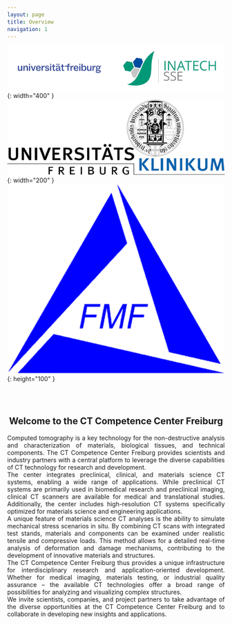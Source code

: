 ```yaml
---
layout: page
title: Overview
navigation: 1
---
```


![Logo](/images/logo/logo-alu-sse_width1000.png){: width="400" }
![LogoUK](\images\logo\Uniklinik_Freiburg.jpg){: width="200" }
![LogoUK](images\logo\Logo_FMF.png){: height="100" }


<br>
<br>
<div style="text-align: center;">
  <h2>Welcome to the CT Competence Center Freiburg</h2>
</div>



<div style="text-align: justify;">
Computed tomography is a key technology for the non-destructive analysis and characterization of materials, biological tissues, and technical components. The CT Competence Center Freiburg provides scientists and industry partners with a central platform to leverage the diverse capabilities of CT technology for research and development.
<br>
The center integrates preclinical, clinical, and materials science CT systems, enabling a wide range of applications. While preclinical CT systems are primarily used in biomedical research and preclinical imaging, clinical CT scanners are available for medical and translational studies. Additionally, the center includes high-resolution CT systems specifically optimized for materials science and engineering applications.
<br>
A unique feature of materials science CT analyses is the ability to simulate mechanical stress scenarios in situ. By combining CT scans with integrated test stands, materials and components can be examined under realistic tensile and compressive loads. This method allows for a detailed real-time analysis of deformation and damage mechanisms, contributing to the development of innovative materials and structures.
<br>
The CT Competence Center Freiburg thus provides a unique infrastructure for interdisciplinary research and application-oriented development. Whether for medical imaging, materials testing, or industrial quality assurance – the available CT technologies offer a broad range of possibilities for analyzing and visualizing complex structures.
<br>
We invite scientists, companies, and project partners to take advantage of the diverse opportunities at the CT Competence Center Freiburg and to collaborate in developing new insights and applications.
</div>
